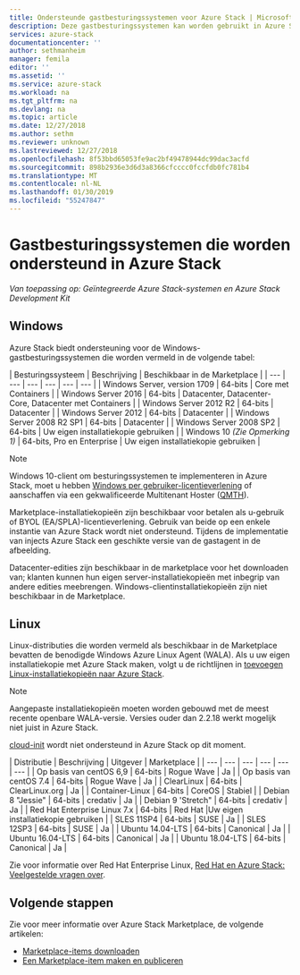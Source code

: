 ```yaml
---
title: Ondersteunde gastbesturingssystemen voor Azure Stack | Microsoft Docs
description: Deze gastbesturingssystemen kan worden gebruikt in Azure Stack.
services: azure-stack
documentationcenter: ''
author: sethmanheim
manager: femila
editor: ''
ms.assetid: ''
ms.service: azure-stack
ms.workload: na
ms.tgt_pltfrm: na
ms.devlang: na
ms.topic: article
ms.date: 12/27/2018
ms.author: sethm
ms.reviewer: unknown
ms.lastreviewed: 12/27/2018
ms.openlocfilehash: 8f53bbd65053fe9ac2bf49478944dc99dac3acfd
ms.sourcegitcommit: 898b2936e3d6d3a8366cfcccc0fccfdb0fc781b4
ms.translationtype: MT
ms.contentlocale: nl-NL
ms.lasthandoff: 01/30/2019
ms.locfileid: "55247847"
---
```

# <a name="guest-operating-systems-supported-on-azure-stack"></a>Gastbesturingssystemen die worden ondersteund in Azure Stack

*Van toepassing op: Geïntegreerde Azure Stack-systemen en Azure Stack Development Kit*

## <a name="windows"></a>Windows

Azure Stack biedt ondersteuning voor de Windows-gastbesturingssystemen die worden vermeld in de volgende tabel:

| Besturingssysteem | Beschrijving | Beschikbaar in de Marketplace |
| --- | --- | --- | --- | --- | --- |
| Windows Server, version 1709 | 64-bits | Core met Containers |
| Windows Server 2016 | 64-bits |  Datacenter, Datacenter-Core, Datacenter met Containers |
| Windows Server 2012 R2 | 64-bits |  Datacenter |
| Windows Server 2012 | 64-bits |  Datacenter |
| Windows Server 2008 R2 SP1 | 64-bits |  Datacenter |
| Windows Server 2008 SP2 | 64-bits |  Uw eigen installatiekopie gebruiken |
| Windows 10 *(Zie Opmerking 1)* | 64-bits, Pro en Enterprise | Uw eigen installatiekopie gebruiken |

> [!NOTE]
> Windows 10-client om besturingssystemen te implementeren in Azure Stack, moet u hebben [Windows per gebruiker-licentieverlening](https://www.microsoft.com/en-us/Licensing/product-licensing/windows10.aspx) of aanschaffen via een gekwalificeerde Multitenant Hoster ([QMTH](https://www.microsoft.com/en-us/CloudandHosting/licensing_sca.aspx)).

Marketplace-installatiekopieën zijn beschikbaar voor betalen als u-gebruik of BYOL (EA/SPLA)-licentieverlening. Gebruik van beide op een enkele instantie van Azure Stack wordt niet ondersteund. Tijdens de implementatie van injects Azure Stack een geschikte versie van de gastagent in de afbeelding.

Datacenter-edities zijn beschikbaar in de marketplace voor het downloaden van; klanten kunnen hun eigen server-installatiekopieën met inbegrip van andere edities meebrengen. Windows-clientinstallatiekopieën zijn niet beschikbaar in de Marketplace.

## <a name="linux"></a>Linux

Linux-distributies die worden vermeld als beschikbaar in de Marketplace bevatten de benodigde Windows Azure Linux Agent (WALA). Als u uw eigen installatiekopie met Azure Stack maken, volgt u de richtlijnen in [toevoegen Linux-installatiekopieën naar Azure Stack](azure-stack-linux.md).

> [!NOTE]
> Aangepaste installatiekopieën moeten worden gebouwd met de meest recente openbare WALA-versie. Versies ouder dan 2.2.18 werkt mogelijk niet juist in Azure Stack.
>
> [cloud-init](https://cloud-init.io/) wordt niet ondersteund in Azure Stack op dit moment.

| Distributie | Beschrijving | Uitgever | Marketplace |
| --- | --- | --- | --- | --- | --- |
| Op basis van centOS 6,9 | 64-bits | Rogue Wave | Ja |
| Op basis van centOS 7.4 | 64-bits | Rogue Wave | Ja |
| ClearLinux | 64-bits | ClearLinux.org | Ja |
| Container-Linux |  64-bits | CoreOS | Stabiel |
| Debian 8 "Jessie" | 64-bits | credativ |  Ja |
| Debian 9 'Stretch" | 64-bits | credativ | Ja |
| Red Hat Enterprise Linux 7.x | 64-bits | Red Hat |Uw eigen installatiekopie gebruiken |
| SLES 11SP4 | 64-bits | SUSE | Ja |
| SLES 12SP3 | 64-bits | SUSE | Ja |
| Ubuntu 14.04-LTS | 64-bits | Canonical | Ja |
| Ubuntu 16.04-LTS | 64-bits | Canonical | Ja |
| Ubuntu 18.04-LTS | 64-bits | Canonical | Ja |

Zie voor informatie over Red Hat Enterprise Linux, [Red Hat en Azure Stack: Veelgestelde vragen over](https://access.redhat.com/articles/3413531).

## <a name="next-steps"></a>Volgende stappen

Zie voor meer informatie over Azure Stack Marketplace, de volgende artikelen:

- [Marketplace-items downloaden](azure-stack-download-azure-marketplace-item.md)  
- [Een Marketplace-item maken en publiceren](azure-stack-create-and-publish-marketplace-item.md)